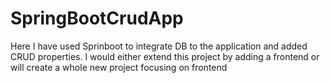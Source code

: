 # SpringBootCrudApp
Here I have used Sprinboot to integrate DB to the application and added CRUD properties. I would either extend this project by adding a frontend or will create a whole new project focusing on frontend
